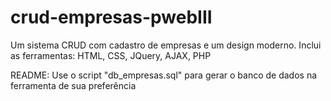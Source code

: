 # crud-empresas-pwebIII
Um sistema CRUD com cadastro de empresas e um design moderno. Inclui as ferramentas: HTML, CSS, JQuery,  AJAX, PHP

README: Use o script "db_empresas.sql" para gerar o banco de dados na ferramenta de sua preferência
